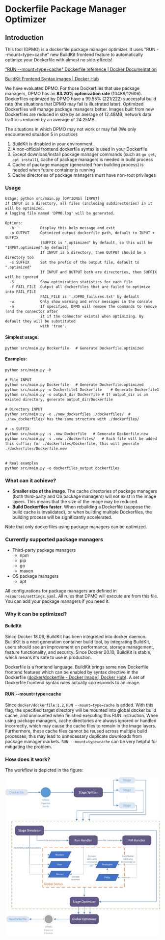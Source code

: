 # Dockerfile Package Manager Optimizer
## Introduction

This tool (DPMO) is a dockerfile package manager optimizer. It uses "RUN --mount=type=cache" new BuildKit frontend feature to automatically optimize your Dockerfile with almost no side-effects!

["RUN --mount=type=cache" Dockerfile reference | Docker Documentation](https://docs.docker.com/engine/reference/builder/#run---mounttypecache)

[BuildKit Frontend Syntax images | Docker Hub](https://hub.docker.com/r/docker/dockerfile)



We have evaluated DPMO. For those Dockerfiles that use package managers, DPMO has an **83.20% optimization rate** (10488/12606). Dockerfiles optimized by DPMO have a 99.55% (221/222) successful build rate (the situations that DPMO may fail is illustrated later). Optimized Dockerfiles will manage package managers better. Images built from new Dockerfiles are reduced in size by an average of 12.48MB, network data traffic is reduced by an average of 24.25MB.



The situations in which DPMO may not work or may fail (We only encountered situation 5 in practice):

1. BuildKit is disabled in your environment
2. A non-official frontend dockerfile syntax is used in your Dockerfile
3. Except download/install package manager commands (such as `go get`, `apt install`), cache of package managers is needed in build process
4. Cache of package manager (generated from building process) is needed when future container is running
5. Cache directories of package managers must have non-root privileges





### Usage
```shell
Usage: python src/main.py [OPTIONS] [INPUT]
If INPUT is a directory, all files (including subdirectories) in it will be optimized.
A logging file named 'DPMO.log' will be generated.

Options:
  -h            Display this help message and exit
  -o OUTPUT     Optimized output dockerfile path, default to INPUT + SUFFIX
                (SUFFIX is ".optimized" by default, so this will be "INPUT.optimized" by default)
                If INPUT is a directory, then OUTPUT should be a directory too
  -s SUFFIX     Set the prefix of the output file, default to ".optimized"
                If INPUT and OUTPUT both are directories, then SUFFIX will be ignored
  -S            Show optimization statistics for each file
  -f FAIL_FILE  Output all dockerfiles that are failed to optimize into FAIL_FILE
                FAIL_FILE is './DPMO_failures.txt' by default
  -w            Only show warning and error messages in the console
  -n            If specified, DPMO will remove the commands to remove (and the connector after
                it if the connector exists) when optimizing. By default they will be substituted
                with 'true'.
```



#### Simplest usage:

```shell
python src/main.py Dockerfile	# Generate Dockerfile.optimized
```



#### Examples:

```shell
python src/main.py -h

# File INPUT
python src/main.py Dockerfile	# Generate Dockerfile.optimized
python src/main.py -o Dockerfile1 Dockerfile	# Generate Dockerfile1
python src/main.py -o output_dir Dockerfile	# If output_dir is an existed directory, generate output_dir/Dockerfile

# Directory INPUT
python src/main.py -o ./new_dockerfiles ./dockerfiles/	# ./new_dockerfiles/ has the same structure with ./dockerfiles/

# -s SUFFIX
python src/main.py -s .new Dockerfile	# Generate Dockerfile.new
python src/main.py -s .new ./dockerfiles/	# Each file will be added this suffix; for ./dockerfiles/Dockerfile, this will generate ./dockerfiles/Dockerfile.new


# Real examples
python src/main.py -o dockerfiles_output dockerfiles
```



### What can it achieve?

* **Smaller size of the image**. The cache directories of package managers (both third-party and OS package managers) will not exist in the image layers. This means that the size of the image may be reduced.
* **Build Dockerfiles faster**. When rebuilding a Dockerfile (suppose the build cache is invalidated), or when building multiple Dockerfiles, the building process will be significantly accelerated.

Note that only dockerfiles using package managers can be optimized.



### Currently supported package managers

* Third-party package managers
  * npm
  * pip
  * go
  * maven
* OS package managers
  * apt

All configurations for package managers are defined in `resources/settings.yaml`. All rules that DPMO will execute are from this file. You can add your package managers if you need it.



### Why it can be optimized?

#### BuildKit

Since Docker 18.06, BuildKit has been integreted into docker daemon. BuildKit is a next generation container build tool, by integrating BuildKit, users should see an improvement on performance, storage management, feature functionality, and security. Since Docker 20.10, BuildKit is stable, which means it's safe to use in production.

Dockerfile is a frontend language. BuildKit brings some new Dockerfile frontend features which can be enabled by syntax directive in the Dockerfile ([docker/dockerfile - Docker Image | Docker Hub](https://hub.docker.com/r/docker/dockerfile)). A set of Dockerfile frontend syntax rules actually corresponds to an image.

#### RUN --mount=type=cache

Since `docker/dockerfile:1.2`, `RUN --mount=type=cache` is added. With this flag, the specified target directory will be mounted into global docker build cache, and unmounted when finished executing this RUN instruction. When using package managers, cache directories are always ignored or handled incorrectly, which may cause the cache files to remain in the image layers. Furthermore, these cache files cannot be reused across multiple build processes, this may lead to unnecessary duplicate downloads from package manager markets. `RUN --mount=type=cache` can be very helpful for mitigating the problem.



### How does it work?

The workflow is depicted in the figure:

![Pipeline](README.assets/pipeline.jpg)

